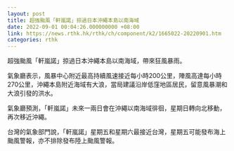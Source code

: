 ```yaml
---
layout: post
title: 超強颱風「軒嵐諾」掠過日本沖繩本島以南海域
date: 2022-09-01 00:04:26.000000000 +08:00
link: https://news.rthk.hk/rthk/ch/component/k2/1665022-20220901.htm
categories: rthk
---
```


超強颱風「軒嵐諾」掠過日本沖繩本島以南海域，帶來狂風暴雨。

氣象廳表示，風暴中心附近最高持續風速接近每小時200公里，陣風高達每小時270公里，沖繩本島附近海域有大浪，當局建議沿岸低窪地區居民，留意風暴潮和大浪引發的洪水。

氣象廳預測，「軒嵐諾」未來一兩日會在沖繩以南海域徘徊，星期日轉向北移動，再次移近沖繩。

台灣的氣象部門說，「軒嵐諾」星期五和星期六最接近台灣，星期五可能發布海上颱風警報，亦不排除發布陸上颱風警報。

